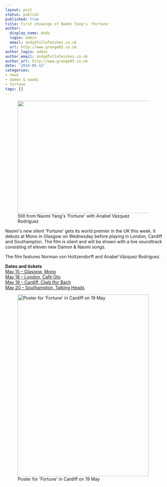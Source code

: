 ```yaml
---
layout: post
status: publish
published: true
title: First showings of Naomi Yang's 'Fortune'
author:
  display_name: Andy
  login: admin
  email: andy@fullofwishes.co.uk
  url: http://www.grange85.co.uk
author_login: admin
author_email: andy@fullofwishes.co.uk
author_url: http://www.grange85.co.uk
date: '2014-05-12'
categories:
- news
- damon & naomi
- fortune
tags: []
---
```

<p><figure class="caption aligncenter"><img src="https://media.fullofwishes.co.uk/03-damon_and_naomi/pictures/damon-and-naomi-fortune-still.jpg" width="640" height="360" class /><figcaption class="caption-text"> Still from Naomi Yang's 'Fortune' with Anabel Vázquez Rodríguez</figcaption></figure>
Naomi's new silent 'Fortune' gets its world premier in the UK this week. It debuts at Mono in Glasgow on Wednesday before playing in London, Cardiff and Southampton. The film is silent and will be shown with a live soundtrack consisting of eleven new Damon & Naomi songs. </p>
<p>The film features Norman von Holtzendorff and Anabel Vázquez Rodríguez.</p>
<p><strong>Dates and tickets</strong><br />
<a href="http://www.ticketweb.co.uk/event/118465">May 15 – Glasgow, Mono</a><br />
<a href="http://www.wegottickets.com/event/269393">May 18 – London, Café Oto</a><br />
<a href="http://www.ticketweb.co.uk/event/118423">May 19 – Cardiff, Clwb Ifor Bach</a><br />
<a href="http://talkingheads.vticket.co.uk/product.php?xProd=110">May 20 – Southampton, Talking Heads</a></p>
<p><figure class="caption aligncenter"><img src="https://media.fullofwishes.co.uk/03-damon_and_naomi/show_assets/2014-05-19/20140519-damon-and-naomo-clwb-ifor-bach.jpg" width="420" height="581" alt="Poster for 'Fortune' in Cardiff on 19 May" class /><figcaption class="caption-text"> Poster for 'Fortune' in Cardiff on 19 May</figcaption></figure>
